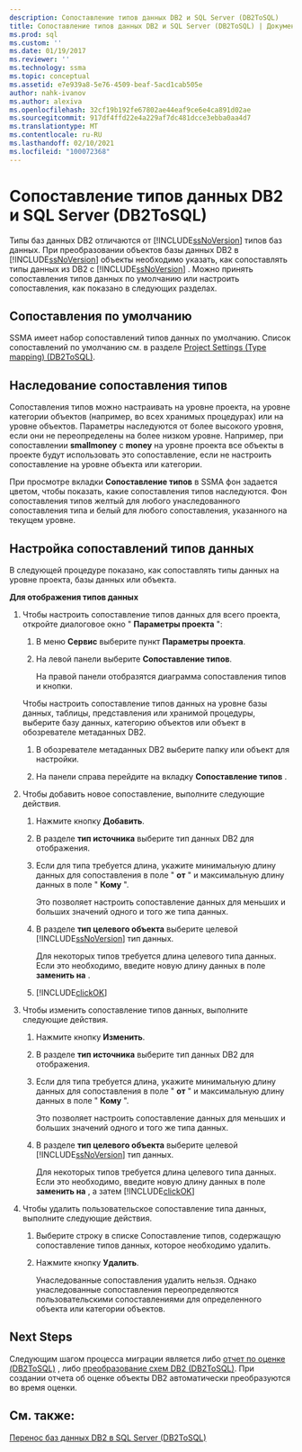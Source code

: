 ```yaml
---
description: Сопоставление типов данных DB2 и SQL Server (DB2ToSQL)
title: Сопоставление типов данных DB2 и SQL Server (DB2ToSQL) | Документация Майкрософт
ms.prod: sql
ms.custom: ''
ms.date: 01/19/2017
ms.reviewer: ''
ms.technology: ssma
ms.topic: conceptual
ms.assetid: e7e939a8-5e76-4509-beaf-5acd1cab505e
author: nahk-ivanov
ms.author: alexiva
ms.openlocfilehash: 32cf19b192fe67802ae44eaf9ce6e4ca891d02ae
ms.sourcegitcommit: 917df4ffd22e4a229af7dc481dcce3ebba0aa4d7
ms.translationtype: MT
ms.contentlocale: ru-RU
ms.lasthandoff: 02/10/2021
ms.locfileid: "100072368"
---
```

# <a name="mapping-db2-and-sql-server-data-types-db2tosql"></a>Сопоставление типов данных DB2 и SQL Server (DB2ToSQL)
Типы баз данных DB2 отличаются от [!INCLUDE[ssNoVersion](../../includes/ssnoversion-md.md)] типов баз данных. При преобразовании объектов базы данных DB2 в [!INCLUDE[ssNoVersion](../../includes/ssnoversion-md.md)] объекты необходимо указать, как сопоставлять типы данных из DB2 с [!INCLUDE[ssNoVersion](../../includes/ssnoversion-md.md)] . Можно принять сопоставления типов данных по умолчанию или настроить сопоставления, как показано в следующих разделах.  
  
## <a name="default-mappings"></a>Сопоставления по умолчанию  
SSMA имеет набор сопоставлений типов данных по умолчанию. Список сопоставлений по умолчанию см. в разделе [Project Settings &#40;Type mapping&#41; &#40;DB2ToSQL&#41;](../../ssma/db2/project-settings-type-mapping-db2tosql.md).  
  
## <a name="type-mapping-inheritance"></a>Наследование сопоставления типов  
Сопоставления типов можно настраивать на уровне проекта, на уровне категории объектов (например, во всех хранимых процедурах) или на уровне объектов. Параметры наследуются от более высокого уровня, если они не переопределены на более низком уровне. Например, при сопоставлении **smallmoney** с **money** на уровне проекта все объекты в проекте будут использовать это сопоставление, если не настроить сопоставление на уровне объекта или категории.  
  
При просмотре вкладки **Сопоставление типов** в SSMA фон задается цветом, чтобы показать, какие сопоставления типов наследуются. Фон сопоставления типов желтый для любого унаследованного сопоставления типа и белый для любого сопоставления, указанного на текущем уровне.  
  
## <a name="customizing-data-type-mappings"></a>Настройка сопоставлений типов данных  
В следующей процедуре показано, как сопоставлять типы данных на уровне проекта, базы данных или объекта.  
  
**Для отображения типов данных**  
  
1.  Чтобы настроить сопоставление типов данных для всего проекта, откройте диалоговое окно " **Параметры проекта** ":  
  
    1.  В меню **Сервис** выберите пункт **Параметры проекта**.  
  
    2.  На левой панели выберите **Сопоставление типов**.  
  
        На правой панели отобразятся диаграмма сопоставления типов и кнопки.  
  
    Чтобы настроить сопоставление типов данных на уровне базы данных, таблицы, представления или хранимой процедуры, выберите базу данных, категорию объектов или объект в обозревателе метаданных DB2.  
  
    1.  В обозревателе метаданных DB2 выберите папку или объект для настройки.  
  
    2.  На панели справа перейдите на вкладку **Сопоставление типов** .  
  
2.  Чтобы добавить новое сопоставление, выполните следующие действия.  
  
    1.  Нажмите кнопку **Добавить**.  
  
    2.  В разделе **тип источника** выберите тип данных DB2 для отображения.  
  
    3.  Если для типа требуется длина, укажите минимальную длину данных для сопоставления в поле " **от** " и максимальную длину данных в поле " **Кому** ".  
  
        Это позволяет настроить сопоставление данных для меньших и больших значений одного и того же типа данных.  
  
    4.  В разделе **тип целевого объекта** выберите целевой [!INCLUDE[ssNoVersion](../../includes/ssnoversion-md.md)] тип данных.  
  
        Для некоторых типов требуется длина целевого типа данных. Если это необходимо, введите новую длину данных в поле **заменить на** .  
  
    5.  [!INCLUDE[clickOK](../../includes/clickok-md.md)]  
  
3.  Чтобы изменить сопоставление типов данных, выполните следующие действия.  
  
    1.  Нажмите кнопку **Изменить**.  
  
    2.  В разделе **тип источника** выберите тип данных DB2 для отображения.  
  
    3.  Если для типа требуется длина, укажите минимальную длину данных для сопоставления в поле " **от** " и максимальную длину данных в поле " **Кому** ".  
  
        Это позволяет настроить сопоставление данных для меньших и больших значений одного и того же типа данных.  
  
    4.  В разделе **тип целевого объекта** выберите целевой [!INCLUDE[ssNoVersion](../../includes/ssnoversion-md.md)] тип данных.  
  
        Для некоторых типов требуется длина целевого типа данных. Если это необходимо, введите новую длину данных в поле **заменить на** , а затем [!INCLUDE[clickOK](../../includes/clickok-md.md)]  
  
4.  Чтобы удалить пользовательское сопоставление типа данных, выполните следующие действия.  
  
    1.  Выберите строку в списке Сопоставление типов, содержащую сопоставление типов данных, которое необходимо удалить.  
  
    2.  Нажмите кнопку **Удалить**.  
  
        Унаследованные сопоставления удалить нельзя. Однако унаследованные сопоставления переопределяются пользовательскими сопоставлениями для определенного объекта или категории объектов.  
  
## <a name="next-steps"></a>Next Steps  
Следующим шагом процесса миграции является либо [отчет по оценке &#40;DB2ToSQL&#41;](../../ssma/db2/assessment-report-db2tosql.md) , либо [преобразование схем DB2 &#40;DB2ToSQL&#41;](../../ssma/db2/converting-db2-schemas-db2tosql.md). При создании отчета об оценке объекты DB2 автоматически преобразуются во время оценки.  
  
## <a name="see-also"></a>См. также:  
[Перенос баз данных DB2 в SQL Server &#40;DB2ToSQL&#41;](../../ssma/db2/migrating-db2-databases-to-sql-server-db2tosql.md)  
  
